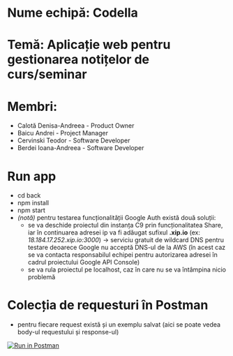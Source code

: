 # **Nume echipă:** Codella
# **Temă:** Aplicație web pentru gestionarea notițelor de curs/seminar
# **Membri:**
  - Calotă Denisa-Andreea - Product Owner
  - Baicu Andrei - Project Manager
  - Cervinski Teodor - Software Developer
  - Berdei Ioana-Andreea - Software Developer

# Run app
  - cd back
  - npm install
  - npm start
  - *(notă)* pentru testarea funcționalității Google Auth există două soluții:
    -  se va deschide proiectul din instanța C9 prin funcționalitatea Share, iar în continuarea adresei ip va fi adăugat sufixul **.xip.io** (ex: *18.184.17.252.xip.io:3000*) -> serviciu gratuit de wildcard DNS pentru testare deoarece Google nu acceptă DNS-ul de la AWS (în acest caz se va contacta responsabilul echipei pentru autorizarea adresei în cadrul proiectului Google API Console)
    -  se va rula proiectul pe localhost, caz în care nu se va întâmpina nicio problemă

# **Colecția de requesturi în Postman**
  - pentru fiecare request există și un exemplu salvat (aici se poate vedea body-ul requestului și response-ul)
  
[![Run in Postman](https://run.pstmn.io/button.svg)](https://app.getpostman.com/run-collection/17b9f52f9a8526054066)

